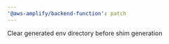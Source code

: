 ```yaml
---
'@aws-amplify/backend-function': patch
---
```


Clear generated env directory before shim generation
